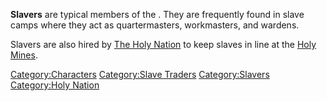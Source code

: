 **Slavers** are typical members of the [](03%20-%20Projects%20&%20Wikis/Kenshi/Kenshi%20Wiki/Kenshi%20Wiki%20Template/Slave_Traders.md). They are frequently found in slave
camps where they act as quartermasters, workmasters, and wardens.

Slavers are also hired by [The Holy Nation](03%20-%20Projects%20&%20Wikis/Kenshi/Kenshi%20Wiki/Kenshi%20Wiki%20Template/The_Holy_Nation.md "wikilink")
to keep slaves in line at the [Holy Mines](Holy_Mines.md "wikilink").

[Category:Characters](Category:Characters "wikilink") [Category:Slave
Traders](Category:Slave_Traders "wikilink")
[Category:Slavers](Category:Slavers "wikilink") [Category:Holy
Nation](Category:Holy_Nation "wikilink")